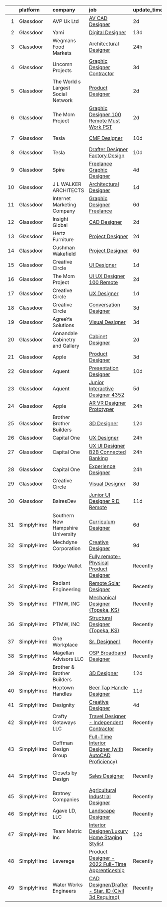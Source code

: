 

|    | platform    | company                            | job                                                                                                                                                                                                                                                                                                                                                                                                                                                                                                                                                                                                                                                                                                                                                                                                                                                                                                                                                                                                                                                                                                                                                                                                                                                                                                                                             | update_time   | location                   |
|---:|:------------|:-----------------------------------|:------------------------------------------------------------------------------------------------------------------------------------------------------------------------------------------------------------------------------------------------------------------------------------------------------------------------------------------------------------------------------------------------------------------------------------------------------------------------------------------------------------------------------------------------------------------------------------------------------------------------------------------------------------------------------------------------------------------------------------------------------------------------------------------------------------------------------------------------------------------------------------------------------------------------------------------------------------------------------------------------------------------------------------------------------------------------------------------------------------------------------------------------------------------------------------------------------------------------------------------------------------------------------------------------------------------------------------------------|:--------------|:---------------------------|
|  1 | Glassdoor   | AVP Uk Ltd                         | [AV CAD Designer](https://www.glassdoor.com/partner/jobListing.htm?pos=105&ao=1110586&s=58&guid=000001839cb32bf096254a1bc9879fae&src=GD_JOB_AD&t=SR&vt=w&ea=1&cs=1_d85b84d2&cb=1664781331843&jobListingId=1008173007558&cpc=D2F1DE17EE1F43B9&jrtk=3-0-1geeb6b0i2jq5001-1geeb6b10h4d6800-5f97c9f94f7f4db1--6NYlbfkN0BRv-Wc929RsrsSUem9Y6h8brrWFQ-iaB-Blp-pMy6VrcEQM6O4vSQyo6wkqqGAILjsuU26OlTajwT8Zt-5yn63Kw6kQNOSGHeIAokNRr4bfoaFrrQfjfDuOxhus2QZ46X2m62Ke2DWo9CUuYb13fZMUV9l_ooMnB6KtAGSrkNqa0sMG3HIp89Mw6Wzg26r_egzsTfMbJbEbh5bL61pJLu5LlSZl1InezUn1tzagmJVmf8cc1EfymIWrwbmwCsSr85cMi9E7Xr7lbax5C9f2eB7x8uBjvF19RepUWG8v8jb1en08RN5VlDD3dHYdXMT39siIabYlSAXQetxD-9Ei7gDY7qIyv11uyBWKQpKnjNgpUA48fTt4CHcOr8OVpBhTt38O1uvy6L0Xtdhsp4HfC0gHXHg7C8fTpWD9XaUFdhXE26o0zLwb7HYeMSK5Uy2Lzx_-RoVZh__7EPjXgBYy9rgoUy_K0KQeY56V_vvOXXkGa-t5kbNeT1AVo8KuThipwCUVlG4UDKTug%3D%3D)                                                                                                                                                                                                                                                                                                                                                                                                                                                                          | 2d            | New York, NY               |
|  2 | Glassdoor   | Yami                               | [Digital Designer](https://www.glassdoor.com/partner/jobListing.htm?pos=103&ao=1110586&s=58&guid=000001839cb32bf096254a1bc9879fae&src=GD_JOB_AD&t=SR&vt=w&ea=1&cs=1_83bcf534&cb=1664781331842&jobListingId=1008149543553&cpc=01C0F35AFA5AA31B&jrtk=3-0-1geeb6b0i2jq5001-1geeb6b10h4d6800-d96790f07ddfb524--6NYlbfkN0DsBOlmEAMqZtav1V1WKZO3RUElpafjggtWvxyDQ3xFSnW2ELFgJeLX3S5xFeisUPMw82b5JYcnJNXu1QexHkiyMgdkVeTHVR0rJVBYbdWKeloc5xYfv3eVNueJ_bKSsVQdqM4vvwnu1xSTpv0VSoFJ7DPATGJpk9r3Z3q7WHdgifquY24OuuFa8uuWs7fOfsxpKZZw72ECKLZTtmneBfbAD4Vk4iBZ0R0mxxtW1DFzgYwbXcZ3QyM_TEmH4mMc5UpATq_KrwKtHgWk-Lfbao3hKg5DEjztHSrI-d7bytDoANDhOO1q7faZJA21DjFls2539fkl4ulKxKiWsJnvBl9PB17rY9GH1oxWLqLWk0rho1zaFSNdnfCiAusrf3vk6QXBtypnpC17JC1lf-P4u8EMWcmATN9LzW5ykZgOlU2_jknmgkWG1jkoChWuEL41ZbsOai00bKdDTFoMz9X6rVb96y8aCs02XTVjZE5iKav3dTst4c68c8XPI8DZrorAQYhCeNEiqtpxCg%3D%3D)                                                                                                                                                                                                                                                                                                                                                                                                                                                                         | 13d           | Brea, CA                   |
|  3 | Glassdoor   | Wegmans Food Markets               | [Architectural Designer](https://www.glassdoor.com/partner/jobListing.htm?pos=118&ao=1110586&s=58&guid=000001839cb32bf096254a1bc9879fae&src=GD_JOB_AD&t=SR&vt=w&cs=1_ecc8d610&cb=1664781331844&jobListingId=1008179464267&cpc=6FC5BA77C9A4CD78&jrtk=3-0-1geeb6b0i2jq5001-1geeb6b10h4d6800-28704166716ab7ed--6NYlbfkN0Brw_2O6Z1xYGoRTTVEhN8_Al3MxGgMxPlH55OGf2XatTZg08Qw5XDRYHz7e_UzKpdydsZSIjD4kKrV1oPTVCI_mY8-toUzMt3yaJLWFIVEDs59KMIra43KHkxNdZ-nLq57LomntI10iw3X8p1aDmbXcOnN2v17FDQ8vMremwvww4mim95gwi5Nhtvvb3QQX-BqlrGF2KnNHKeRquO3uZC0U8DLNKOjlX88zmKtDseXue1WbbZbW_D21s4yhmmiDvVc4Ba2F2nSnvPSOnRLnez026Ic1_Rk3MpgkP8fMs5NO7hmY14Fq4XfCdzIhvP_oS-ylHVLAu913TUpOTEra1tcgz9XVXYys9KfX8sg-4kXS5yWszjIS_pwl9dmFvgSbceWYRTOceQx08hZv1e3d5yZeaSOYIQdfg02RpetA4WEuJ4JCkyeGJSBZguSBjvkY74%3D)                                                                                                                                                                                                                                                                                                                                                                                                                                                                                                                                                      | 24h           | Rochester, NY              |
|  4 | Glassdoor   | Uncomn Projects                    | [Graphic Designer  Contractor ](https://www.glassdoor.com/partner/jobListing.htm?pos=108&ao=1110586&s=58&guid=000001839cb32bf096254a1bc9879fae&src=GD_JOB_AD&t=SR&vt=w&ea=1&cs=1_efe4c88f&cb=1664781331843&jobListingId=1008172269703&cpc=8795CF9063CD573D&jrtk=3-0-1geeb6b0i2jq5001-1geeb6b10h4d6800-90846522c68ac9b2--6NYlbfkN0BKcv96LAN5JP5r9t3e9WCk6GBMa7XVoW6HuhSN1eWrgTftW7TMh9FQJxAv04YsPFG9lDf6NFOQvnhDWWqBwZ2HNp02zHSSKUP14_jXzNcyD_xPEmPBcipcmsqxP-xP9NDrEAgpDzotlubbXMpZRUZL1VIV8opCYti-nrHSFgd3GH3Lgn-5WzXFro6PL7qxGQLHEZePrinIDND6jlfACONDXzd4XfSlaxQR3Y2FsJbh5dTYpy9ZkLQuJ8MbXmcXzLXrlVrvPrgG2MkWDEIPk1faTVb3ch9gDfzszzhN2S_e2P3N42UoihCayf7tNRGywvj5-emCVd3tQz7Z482Br51MTr0GIJOyMcSjjMsMugDCzlBbzJyQRRUsPKm_dIh7pxp5J_CPQoYmn4p5IifYCY42Hc_6iuJDt-UBGSi6_8OWBe2udGR3vd6_jq6MyBw8_i1_efXK6ZiZrEjK8MBosN-RPwsTsCErGUqrwYRWlVd9SYeSk7CL35uLOPyHoUIvSV_sKadeWGRCdQ%3D%3D)                                                                                                                                                                                                                                                                                                                                                                                                                                                            | 3d            | Remote                     |
|  5 | Glassdoor   | The World s Largest Social Network | [Product Designer](https://www.glassdoor.com/partner/jobListing.htm?pos=125&ao=1110586&s=58&guid=000001839cb32bf096254a1bc9879fae&src=GD_JOB_AD&t=SR&vt=w&ea=1&cs=1_be4d07f4&cb=1664781331845&jobListingId=1008174010056&cpc=DE56C24FF6DEC286&jrtk=3-0-1geeb6b0i2jq5001-1geeb6b10h4d6800-031ea4dfc72ceb42--6NYlbfkN0DSgjPPcnEdvoK3uuxfISLALE6pB1FR7YSHOr_tSg5_QGIhoz_2VqUepdcKLBLI_zQ02yTEASFEPHLowg_lcr2fSFKVovFfnqKJ17t_-vDIPhEoN6qYG2TzjN6fSXzFDzkanOmuQUaChyLlfVeXemMKK-Vc85cdKh3WsJYx_iGNgrVOBG5xxwKttXoGJLOZZEVuKZrt-q6WJU5oN9j7dfAFPHRq1GJ2X3YBraEVpTQjEcjDj-w5zoLFplkeBh3WPPRN30uzMxm43ScmMHMaxEcvZhiz7oStdTPl01d7V5vHI_ch8TjU92wShtXPY2jItECYDgPYo5AVQtTe2KjvowXiHQT1vRBQKHfyZ5WD85SBWlTmvH8-O6F4dh8tdXZbozKaI7kmVcEjt0BJ37a-e6L80p32f5yk6zYE-xWwIrwc0cTjRXAiOqvPZnvvem5X6GDQk6nihMfiSYah_8B7_S4v9wK2z5GfzkSMYHFPL147fDCriAtRLB-sN-3TmfSXqVzgon5jxbFeIXlfoinfOFQ3XZz9P2686FfJKpE7l66TXT9TtsiZ8jrPxe91hIMsrNOr9sLmIYFOKPqqHDZ-1SuLU_lk-jrFVJo%3D)                                                                                                                                                                                                                                                                                                                                                                                       | 2d            | Los Angeles, CA            |
|  6 | Glassdoor   | The Mom Project                    | [Graphic Designer  100  Remote  Must Work PST ](https://www.glassdoor.com/partner/jobListing.htm?pos=127&ao=1110586&s=58&guid=000001839cb32bf096254a1bc9879fae&src=GD_JOB_AD&t=SR&vt=w&cs=1_6f1c856c&cb=1664781331845&jobListingId=1008174906625&cpc=FD1C1DA32C38CFA7&jrtk=3-0-1geeb6b0i2jq5001-1geeb6b10h4d6800-be9b63d85c896383--6NYlbfkN0BDp_epf89aHDQhKpPegNJQ_ldQpEFZQsM9OcONMGxWx6pU56EKHF58QjVdAUvn2gUh2hLNM1TjGC803JXXZh-gDZK_AAcLDi1B_3U2qZzMGE-XSBvR363kXOGi6fKIRH_xB2xFgIvCSTOGpWmxtuFDnDlRbJoWZ2k25dmsBa0gAmbn6jzQtbOGHI1GiVCPkIoMT1yYEKYphxl8WmDxC2ZX1tcjxUsVGYzEbO6N8zllj3dy58MUF3KaydSE1IFM1ggSbugu_MbC3M4Vy7fvAO-9si7gk8XbAOqcgfTuaMpXTK5OXBHYJiscgK8LO6xjksEX7peXBcbG44XsHeaNRG4htD-bz2TvzbPZSNb5fKUJ5MJUpfAvdHZvUJcB6QUsFCgK2tAXa8oFxIszF19QYLH3v764G0aLe2hD4Oa8KcNXeOjZq0-uWXQgSTS7Q6vGcsEoK_Qi_Cni0EKbcmD3pTt6vyK7dBLDd6rkQNbqagwjTyAfyPiUIV-P1z1IElS8tZst3u8Rpu325lv8qmK5JESE-xpOl9CKSIcZ5YLGFMHmIi0j2ez273F5K3IKTYcETnvi55sMchrE2g%3D%3D)                                                                                                                                                                                                                                                                                                                                                                                 | 2d            | Remote                     |
|  7 | Glassdoor   | Tesla                              | [CMF Designer](https://www.glassdoor.com/partner/jobListing.htm?pos=111&ao=1110586&s=58&guid=000001839cb32bf096254a1bc9879fae&src=GD_JOB_AD&t=SR&vt=w&cs=1_37dbec4e&cb=1664781331843&jobListingId=1008157424265&cpc=F41FEAB56D215062&jrtk=3-0-1geeb6b0i2jq5001-1geeb6b10h4d6800-e5b6fd659ac67109--6NYlbfkN0BkX03mv_qGbDFMol2YHqLRvzzvm2LmpzMO_FcYL_FtJlnJTzsjtFTdelRG5HbGrIfKuF7l_SRluIDbA6x7-ZrHOnpgqq22kdZi0ruDgq2iCxZdrNlVNwoDh--bCuMS0aMg8vLSPT54XqRbM-4oy5TLAqE8B2-G5HdLOZK6iwwj52fZXsiEC3MBFaKgDE48-0YVLoWwU-Yee8qgXgi6oqXu-Xh-c1JU6sZvYvKNkx9jGieXOEAUjJFLYd1xqx96IUqUWIyW49eJsKeulUsHlDkUvmGrzRjQpPQdfJkSyq6LYDhQCV36_Sr4X6qnSvP_7KoXwGL-hjCrtphet09LMvFrgWzWjharbOgcoXdWH1_uQ2vJKM3mWPGVy0g1EYZnjLGx0GptBBwA34hPk-nsNks6PqeGPDV8hqOCMEUutVp6e-RMUXz_iIbj9LnwauAhBraFcJk73OmtKzQBS_Gzd1FfeHNLqQ5xMJh4TZBAPq0-Ug%3D%3D)                                                                                                                                                                                                                                                                                                                                                                                                                                                                                                                  | 10d           | Hawthorne, CA              |
|  8 | Glassdoor   | Tesla                              | [Drafter Designer  Factory Design](https://www.glassdoor.com/partner/jobListing.htm?pos=112&ao=1110586&s=58&guid=000001839cb32bf096254a1bc9879fae&src=GD_JOB_AD&t=SR&vt=w&cs=1_68cae3ac&cb=1664781331843&jobListingId=1008157141873&cpc=F41FEAB56D215062&jrtk=3-0-1geeb6b0i2jq5001-1geeb6b10h4d6800-87a1face0afe9732--6NYlbfkN0BkX03mv_qGbDFMol2YHqLRvzzvm2LmpzMO_FcYL_FtJlnJTzsjtFTdelRG5HbGrIeCZP9oCSI6IoE6DLxOjug8XsGi6vqmXjiiSMw4yGe5txm4EaJFQFsEnK8YsFJwmofQDNAlu3ISxKlNCO2UrJoAf5ZuLdJU_7Rnkl21Bgz4Ow7roAmQkL7nWB3-XhHveGwVyaAYikDiY2gf5XfrKui7PBTEwo003JOA33ggx_NCzl64wW0z4RVW8Vgeuh_xznhMkGZDZNIpv6sD23N5yEi8eSHwrqbfSwGBWtxzZE_homt2ODpuICMFIqTnVa7dERlLxqqT_sd8pXtoyivqU04ZK7O_NtEvREkCJ4R50AsUFH9h9JNlNBmURcR5IyPk3phUArer5ok9LiR3dPEaH-QUoN8j6Twotstfdj0C5XTarYy9_rR19pu8Ds7eBBu5BY6278gWKa_VFYsQSDwy-QJeNmQLlKbR7YRSV8obMFCeZdmbaX8k08lZeI3BqyMfWrE%3D)                                                                                                                                                                                                                                                                                                                                                                                                                                                                            | 10d           | Austin, TX                 |
|  9 | Glassdoor   | Spire                              | [Freelance Graphic Designer](https://www.glassdoor.com/partner/jobListing.htm?pos=117&ao=1110586&s=58&guid=000001839cb32bf096254a1bc9879fae&src=GD_JOB_AD&t=SR&vt=w&ea=1&cs=1_25e49cc9&cb=1664781331844&jobListingId=1008168176401&cpc=F41FEAB56D215062&jrtk=3-0-1geeb6b0i2jq5001-1geeb6b10h4d6800-0a7693cec2d415df--6NYlbfkN0DeAJW0m2c6RRYZ8mDkAfiRHtRiJ0-kxkQVsAadI3fnKOGp_QxXvzZMVjx73-hM7tPL4rGNIGpIvNxjZDfZ5ASMlZXRqYXSdvBzYLMPNTRfPsz99QAZZlQQ-qg5zLdJfFnCV8gtIYLEdgE60hk1CYz4D1aE0u49Aa9-RqNuCdkbHL2e2NNbaJB8aHifFsxl1vBEQZuRa-LGrWQuI9AVEjgXVsb6qX3cUFPPDlI8hdAzCpfssa5qeO3tLbRbQPQ-74HCX4MjknzuqJU_fPkZsq_ka7g8S_kj8t3lSWk3UFPn-88iNOWFKrEbvL0sx9diSFIpzKKs202Hnw-n2YWAANYd9IYjuM5VSMecJ6HI8M_2hQECNDxbD5Xgj2GQUN5uCP_4uL5XyDHYplI82dcoP2xNTxb-bsg5C-YbXYji5a64iJlJQICObmGNNQNgmUW1CXGTKXmsi4SN0eSSSiTnIj4jCz377B3bF455YhMGVgoGamT5kEURQ8oKcxlGHNxgJv_1Hb1xXFSQPw%3D%3D)                                                                                                                                                                                                                                                                                                                                                                                                                                                               | 4d            | Massachusetts              |
| 10 | Glassdoor   | J L WALKER ARCHITECTS              | [Architectural Designer](https://www.glassdoor.com/partner/jobListing.htm?pos=102&ao=1110586&s=58&guid=000001839cb32bf096254a1bc9879fae&src=GD_JOB_AD&t=SR&vt=w&ea=1&cs=1_bae70ade&cb=1664781331842&jobListingId=1008177050139&cpc=8A0D8B039440F4CD&jrtk=3-0-1geeb6b0i2jq5001-1geeb6b10h4d6800-0163ee7329a0f02d--6NYlbfkN0AZiaPZyccuKjlre0e0RaBFeO48J0QExrO5hcuLctOVaGUVgODFpZMAes22trlDrQ69E2Rhli_eY_m_9JgdrPxocge3IhUjsTcPBxpVqAAust7hYyr2Q-NVjdaq-L_XsL__NI7X67deruvmkHayu4WEeD6vBlQ76lWxt89J51ZlhetHa6mjOxHTR6z3LVDYDu5rrjaR8BXiDBPcwclAFaM8PyAUrEgQ-wf2dGxYL55Izkf3SXbmwz6vebl3OvWXfXCkTj0ggdu4fonQq0MW4lZWejSqtqv3B51RRR-x2bUPJOqzVMmIXcLbHrVQmcvtd6-T4Ds4Dq1Q2p5KXdc90QjJJ4YXNeDR2FKzu506-SwGukvIgYc7czUmzZ1PKQXBZxRuynTXhWCreztu1IjkAnptAhScwpOkLl5XguW0G0dGSyAPHdIPRFHvv2YcGaGsC2vgWFOAnnm7eEIAX8lIILz_exO8C5FwpoAOhQJg4B0iKBj41I47KAGSKO-RyOvcnchcX_DjpCxdNw%3D%3D)                                                                                                                                                                                                                                                                                                                                                                                                                                                                   | 1d            | Spring Lake, NJ            |
| 11 | Glassdoor   | Internet Marketing Company         | [Graphic Designer  Freelance ](https://www.glassdoor.com/partner/jobListing.htm?pos=115&ao=1110586&s=58&guid=000001839cb32bf096254a1bc9879fae&src=GD_JOB_AD&t=SR&vt=w&ea=1&cs=1_03326ae9&cb=1664781331844&jobListingId=1008162849349&cpc=8795CF9063CD573D&jrtk=3-0-1geeb6b0i2jq5001-1geeb6b10h4d6800-5763591bcbfac8b2--6NYlbfkN0BEggIPgECXEIDbao4baGYYSiZx27ICahiuxTdIUCTSXbr3urEsxSQi-x_zbBUWymnBW8nuCrIjxo6pRpR93yuciuuESCUUyNYKO40tg9kDk1gTF98Vp5sznYx981ns46ycbyKPYVEVswMQ2m0FFr-7D6RMr_F5mbhXF5_iSQtOVdpHKCTYPfg5ug-lDXSuJnTdHD11Kvvrti9mSCoLmw23YUjE8UlIPMm_n1emtXSFF1BrK-JWT1x7ErJASfidq4OREchQBM3QzPWTjQxVrqPdDBghyRB9CWme7bEAKnCiV5FH2qwwMNzioX0gR502jHmwAIVhdraEKpK-J_PtvYPBeUHIhvzOPp5fg6V8gZdMVX9cvZ7BwHV36uMDpYQvfXxIlHsXUxwadoYyApcGYY_bK-gCb1zVU244Lr4RUre-M5wXoBeFJuO4DA-AwfAqHYtylDtopuNz8YMWcnT8NnbsRwlrgAzdAntC-wEGMdhx47UmQZfeuxvWIWZBG5aEq8fJXb8nfQjA-w%3D%3D)                                                                                                                                                                                                                                                                                                                                                                                                                                                             | 6d            | Remote                     |
| 12 | Glassdoor   | Insight Global                     | [CAD Designer](https://www.glassdoor.com/partner/jobListing.htm?pos=123&ao=1110586&s=58&guid=000001839cb32bf096254a1bc9879fae&src=GD_JOB_AD&t=SR&vt=w&ea=1&cs=1_ce2714de&cb=1664781331845&jobListingId=1008174012517&cpc=3BA4CE39D5B5DEF5&jrtk=3-0-1geeb6b0i2jq5001-1geeb6b10h4d6800-8549f5ab0724e8f7--6NYlbfkN0BKkHZu3wF05EeDimN_p6sYpKCMArvwa95YdH7UpkaBCoSUOkIYlUzfXy5ApT4Kkb7iJYS6FEe4yCaxGcts7DWTENUpGq-Xud6yO7U3qp-aAMjHuQIqlZEhQ1EXyZBcb06CvzuLGw-tdzLi20V-BEaxrdSMd0E5vIp6AT8yVaJl_2O4jnyuQE8-QP6X1sQtfJJeaBSGE9hUuAQnR4OZQaJiMBxK3vrpsF8qyRPuyk8AM5STtjxbQrMVcpgk3E2xJvUFLb8TuEZEZxIQhZos_jvj2ypbpJoP4Wx1T7t3GWk1JeVcXbd-jFqOgFjU2CwN3QNSZwP0ssNJ3DG73rdIw6ZbFU-pFSYNb6gc8gFXFDSDepVJIdWXTsLFwkbZL9M7EZ9gyFH15-AJ_Ca0AkOWon4QUrH2NJXnOcF_o27d_bk-XuLUpkjCsN8i6efKR0cS5kkal4hgQ5HlgUwngbwEtjKcb-gLdHtPypCw0zHgOeLGtMAT2zddMDz3EaSl9luIH8Q%3D)                                                                                                                                                                                                                                                                                                                                                                                                                                                                                           | 2d            | Remote                     |
| 13 | Glassdoor   | Hertz Furniture                    | [Project Designer](https://www.glassdoor.com/partner/jobListing.htm?pos=114&ao=1110586&s=58&guid=000001839cb32bf096254a1bc9879fae&src=GD_JOB_AD&t=SR&vt=w&ea=1&cs=1_932d9d27&cb=1664781331844&jobListingId=1008173775510&cpc=B101C867B3EF2D75&jrtk=3-0-1geeb6b0i2jq5001-1geeb6b10h4d6800-bbda5fd7ae2c3aa3--6NYlbfkN0AwILG52uLPD3b9awSrRoaTlbsfzfd0Ea19oi43Wzs8WZSg2WnmVu8Bkwd2sLBAS5WUj5M5M8gI6Max3UicOSVexIaJwVU6GoIm9pkR5DVEXzVNuVP-cgMrYdOEm8hIQgNB2M8dW0Y8kMXaAiXBwAuks3XGJj3O787rj6u4_BWSpCWzSPLYLBFZJDMSE_HicJGlF9qKA0VNzMOAdI-FXsBzOD29LQ9Ol4aTBfNp3cogiwa9QsJow-5ZElLUDBoVIYHH259cByiY2sNuEjhg1z5Ud0uK-jrleOVtkc1z44OpNbHRbKaPDan0JBO6bAOMeLLH5HTRaCyQlyCP19Ix9M8JIsLNYsVOjWmMZO2wdtHY1_fkLWwvuzQ20mNR7pZKRwLFd_kXK3UOJd8p6MUZOcQxJSS2BeVTr0dePgtWUkJWgtFCZn1w2XJYSjkOnXfkGc_dwuVicvgB1-OZleky2cHUBBnFuspkrgOeBlC1uTaeIPpYN_81OHF3KNT0Py-_fbqmpBi9oRK_vnr1l6Y7ajyz)                                                                                                                                                                                                                                                                                                                                                                                                                                                                     | 2d            | Remote                     |
| 14 | Glassdoor   | Cushman   Wakefield                | [Project Designer](https://www.glassdoor.com/partner/jobListing.htm?pos=113&ao=1110586&s=58&guid=000001839cb32bf096254a1bc9879fae&src=GD_JOB_AD&t=SR&vt=w&ea=1&cs=1_c6952b37&cb=1664781331844&jobListingId=1008162945640&cpc=8795CF9063CD573D&jrtk=3-0-1geeb6b0i2jq5001-1geeb6b10h4d6800-2175469a3d0d59f9--6NYlbfkN0D9Pg2x5ry920TXzaxKVLWVxirK4eM3sgP8B1zODjS-ZZwsvod11M1JWDlfMLAjHPr8VUcIUwya-JpLpRX2dLSaVQk4KOD6DYKtY1NHwfDxt22jve2po6W316Lzl36eutWuBT288ZeXORharyAUfAYHbgAuEeYkVU8G6EPhsEl2HrVWUHZCHc54oPZao_MbYzLGxTbfm6ZqJ8__N5Q0k_u0hqglLr4v4cXFHhRTSlHzOZnGFlgzXXAZhQ2LVgW0cgxKVgzryt-kNzWcp38xsgzSDBRy3hQo20Chy4HEtgolYocJIC4YJnmF4WeBsOPv5Y4BcxYNrOYC5SpgsPuAdZTqX7Od2Ra09WwJHx5ZOjuzBOEjV-4VsG0FRX8o25u4HLGql7WKoy8EKOnChBsnZAX24U-h18M8MBkyH092_kyfCPT1To0xTcQEGmVfArSIuVQiWIEBzbbXt0OZH_cdJWCXTmHsSVew-_Oxw2NAgPn9bN9sINTtyGbb4r12aDlgFrQ%3D)                                                                                                                                                                                                                                                                                                                                                                                                                                                                                       | 6d            | Remote                     |
| 15 | Glassdoor   | Creative Circle                    | [UI Designer](https://www.glassdoor.com/partner/jobListing.htm?pos=121&ao=1110586&s=58&guid=000001839cb32bf096254a1bc9879fae&src=GD_JOB_AD&t=SR&vt=w&cs=1_a1aa3a9d&cb=1664781331844&jobListingId=1008176793609&cpc=BCC169F53084E245&jrtk=3-0-1geeb6b0i2jq5001-1geeb6b10h4d6800-94c2c4bc70232640--6NYlbfkN0BPwlZa85gbT4Q3XYQoU_uQn0Qmw9zd_9UNfmcwtqAVud1yvyq1Z4UAlx1bxhDUi3KM_5u2pzKKaQicN2Px2d-1e9TgWXchnI3xCKokyWPApFwzoZOSH2EV3aP3XPk-YJYOzLgrZHxk0jX_A5t9CCYIEExXOHsCeUwNURfXMQmUD8EjxI0iubAxDjmk8XU5Dbn4QZGKLcAKQQItgxe3AI7ZRub4gzqO9wRs1tnj-ACMH4HLvv1Xn_L4st2S6LNiiSfK3DGjt1YJwjGlWEtuZQ0ZLO2-7ZsAnVQhVwV1f94lHpRt7RPGV7RA9KD1NlMAvkPL9w3uMOWQWn4Fxqr7e0k98rWXsfaJcX6ilMAOsShRHO6E4b4QdeL5aJyjpB3NxwpnWO7GX7atKspjNs5liQGG7TmYD2kU0dWT-dHtl9A8AZCAg3aG_cgt6sdEb6fcuWcA9kFNvgTlw752Q8qJl0FPmBebv2_tyzYYl0wx5Azw9sMgobAsK1dzFWeUXIwRBusCWXqjM0UDrULWWWjQttgj)                                                                                                                                                                                                                                                                                                                                                                                                                                                                               | 1d            | Mountain View, CA          |
| 16 | Glassdoor   | The Mom Project                    | [UI UX Designer  100  Remote ](https://www.glassdoor.com/partner/jobListing.htm?pos=126&ao=1110586&s=58&guid=000001839cb32bf096254a1bc9879fae&src=GD_JOB_AD&t=SR&vt=w&cs=1_0fe1eb9d&cb=1664781331845&jobListingId=1008175658293&cpc=32EE424DE2B657EB&jrtk=3-0-1geeb6b0i2jq5001-1geeb6b10h4d6800-3f20cde7bdae6e93--6NYlbfkN0BDp_epf89aHDQhKpPegNJQ_ldQpEFZQsM9OcONMGxWx6pU56EKHF58QjVdAUvn2gUL_vkDbQLV7dAHA4DvaPm7U_EWqD3fRAhwjtEqdcUWYu1T25DdvT5WYZIBKOfgeg8mqKEqbamlYai4qZQM6iH_ecBn7A0hA8odAe_hG98BIqc8gARkeQHNpaNdr2lWG_fz1v1TvXTXSMuptLICwNdhG1vFC_A6JmFua6vmg4vBhnztEF1jlhAUg6AeVNLC5nW_FfHoqFronQMxE7Q5DMzhnZEXHHeqK1HHzQWU4KZ63acypeymqC2hv6olZhXnf6FHdal2MAQqpWvHINcveyfwDp247v5SmcKcuGyn7YHkNECtUJQ5ljkX6XV_OlDUDyAy72p4ZFWFhz6ahPQdboxPhhyLZA4XDJ-KiSyH89tPtEt5YbV-21dRjGLNBUXKud0TtVfR7kAxFpYb28tghzV8YpJ6GQpqdNvOaiJWBrVksDFC_iKA7FSk5HyHWUL-C3d8c9UreV7SihvXiZXXPBYj1srWwFlC667nSydGJKgImplOTgYPhXqGh-X0yL1nVxgV-rycuFSwbg%3D%3D)                                                                                                                                                                                                                                                                                                                                                                                                  | 2d            | Remote                     |
| 17 | Glassdoor   | Creative Circle                    | [UX Designer](https://www.glassdoor.com/partner/jobListing.htm?pos=124&ao=1110586&s=58&guid=000001839cb32bf096254a1bc9879fae&src=GD_JOB_AD&t=SR&vt=w&cs=1_a19652b2&cb=1664781331845&jobListingId=1008176793580&cpc=BAEB662971763A76&jrtk=3-0-1geeb6b0i2jq5001-1geeb6b10h4d6800-ed74d974acdd08a3--6NYlbfkN0BPwlZa85gbT4Q3XYQoU_uQn0Qmw9zd_9UNfmcwtqAVud1yvyq1Z4UAlx1bxhDUi3KM_5u2pzKKacrGH71w6Ne2fEOx0ZhQyqyQSwIl3-Df67mA2CGhIVqyyMLTgsrvzONATBbPVYZgUi2q44dOiOnlLLwpdfiOx19Nj4vYE7jHmlWaApjsBkTdSsV_w5v0GZ-WlUDwD__u0Rcj7B04dA6oiAQUGFTdbZYCv5m7lnARSMYjxsuWJZYChItOeTouaioHNeHUC3AoWddnnLGtY3PWl1NL21iyKmqwCLBjNEVDHgYA4pBfcvaLupA0d_bAzBPAHCnC53YUpQ94ZX6mB5nrz5jW_a4_VKBcSsEPxPm7wwkM-1VAC1jpnW3u-cx4is0td8o5_0L0TkWx_zlge2HT_COmylGDM9s8Wru106YCHrIBt-S3nSzfNxohdHVpCxAgXGob81Ht1mt__txKQMgYRloMtw9CGuKgj8nl1J4lDeUlf-ThAN_pgt8NBRGj0Fa8-6ilGWvmvU5de1z5YUeN)                                                                                                                                                                                                                                                                                                                                                                                                                                                                               | 1d            | Boston, MA                 |
| 18 | Glassdoor   | Creative Circle                    | [Conversation Designer](https://www.glassdoor.com/partner/jobListing.htm?pos=122&ao=1110586&s=58&guid=000001839cb32bf096254a1bc9879fae&src=GD_JOB_AD&t=SR&vt=w&cs=1_6601547b&cb=1664781331844&jobListingId=1008170694797&cpc=F5E96E35A1725171&jrtk=3-0-1geeb6b0i2jq5001-1geeb6b10h4d6800-268bb213fb945a54--6NYlbfkN0BPwlZa85gbT4Q3XYQoU_uQn0Qmw9zd_9UNfmcwtqAVud1yvyq1Z4UAlx1bxhDUi3IHI4qlYjhgfXzom_NED0tg06DS6d7TWue2argp03XfJpo1vRONjiQvLsgTzg2Fl4iavlnGuNuOkQ-ydN2N-C1QpuTe_qVusCG8IX0InZP4W3UMCJJD-od5mr1K27w1UrfG1MZ1hLvfBAmG-WS2YGsPnWy-c9qdIPFVSBLBo8zSs-Aw-90YPYhnEJynKNfsiau2SvGJoUFq0cUyI8BK4cxL5GPszLCtlEMVV2tEqEldMFgjOVRJ304veMxGEcrGF7oJA7n9xJXuOC6q0g2MwetNTUDQGWEMNv60eFVmnE8nMNeUkawPZKQZnc6gCQfuDRMwgai_dat16PT1ClzBdjXfiO_punCVYDVnV0diqA1tES5J8KkP9CgQXstAjBxIhWaOjBT0_GJXlI30r_LiAAI-UN7y1P8rtva71NCqWKhCjtA5Q9isxar9YClkVBnbP2VV5cgAwe-8UVukZYJTa6Nw)                                                                                                                                                                                                                                                                                                                                                                                                                                                                     | 3d            | Austin, TX                 |
| 19 | Glassdoor   | AgreeYa Solutions                  | [Visual Designer](https://www.glassdoor.com/partner/jobListing.htm?pos=106&ao=1110586&s=58&guid=000001839cb32bf096254a1bc9879fae&src=GD_JOB_AD&t=SR&vt=w&ea=1&cs=1_e4dbd628&cb=1664781331843&jobListingId=1008171370007&cpc=8795CF9063CD573D&jrtk=3-0-1geeb6b0i2jq5001-1geeb6b10h4d6800-6628813715290579--6NYlbfkN0Dwb_YIohz4zuU9-hizYTxpAJ9-qZQvsILXUPhgrrTAx3rzAG8rbA4JEAvZWnQch_pwfTg133gyuCZlIGUqTa_LcsIQj2gEcCE-_TS1GvFqGTvkteBxDZzDSPPzHh85m-XJvFnoH9KTN9O_Qu3svYpr6ZGGgiQji_eKVd6LROsZAo8glXCqQAHJvHwuFsUvtH4KIawltbq9OAVEjcJGGBjA3JLwp5eS7WsH1jSI3AtbRBqkKYR4uakVhqYkGo9Q3iqGaVfb5VBghwc_-kK3f4DRbjqSHX-MWfXu-wEOxhE09VhTLXhfxE_T8k4xvbhB4C6h3GecQqy1Pq3KrlYPHAPQeULAq2afb6bCeVtv05G_SB4pIo0FmlOP8YM3M4Lr8TuseKqvIhXC0XFY0lNKTvfq_yfqXD6YYEED-Ea2yoUcgf_zZ6EckxxUJa-tl2mSy1sscYhvAHNybJSASrr6hSfdeLZZ3pRGoUxrMNXXyNKvKl7Iv1XO_NAgKO3HZ2O7RM20YtlQMKA7cg%3D%3D)                                                                                                                                                                                                                                                                                                                                                                                                                                                                          | 3d            | Remote                     |
| 20 | Glassdoor   | Annandale Cabinetry and Gallery    | [Cabinet Designer](https://www.glassdoor.com/partner/jobListing.htm?pos=104&ao=1110586&s=58&guid=000001839cb32bf096254a1bc9879fae&src=GD_JOB_AD&t=SR&vt=w&ea=1&cs=1_ca8caabb&cb=1664781331843&jobListingId=1008175173351&cpc=AF1E4A3695F490BE&jrtk=3-0-1geeb6b0i2jq5001-1geeb6b10h4d6800-68c5fd829b864af9--6NYlbfkN0ATuzukLZvOA7Cxi5gGVTPK8s05ijijAIGQnHXs5Od0X7dJhkhquRt_JC7UKH_RWJB65I_GFyxWNwgQYBAJNaBoYRKhIh4F6vIJQVnqtWNSXD5V3VBdErha6lFS2YWJIqOHZnxJGGD5zweXjLuTguNmKzbTlBDlAZfVcVDg2a0W6maq-lgb29GHZGmVSXgiWpECwYZ-CG_G6evVwllYEbbAVu2GQasdYuasqUo0NXNY4hKoFlfUUlG8T79MktERJYeE3P9LbD3P2uhbkZZDT-hDZ7Ax8MZHTl26Ox-b37YIACvJMa9zJIeSy8hSEHR7lUUyAJug7VOij54iHshFJYhSswEUAe_t8gIB-rHae5Ne_0lh7KPmgbv5Y9UlJ0QbyhUIfKgUdWAES3BISvGQyOvsd-LTCQq-vmnoIzL492BUUHS0jSR0Nw4CCHESaL6UUx2Qdt2Ma-JILZ-WdkEL0jSl1nov3VpZVftbZ7sgb3a7vGTDOQ1QESYzoGiQqF6xtmg%3D)                                                                                                                                                                                                                                                                                                                                                                                                                                                                                       | 2d            | Remote                     |
| 21 | Glassdoor   | Apple                              | [Product Designer](https://www.glassdoor.com/partner/jobListing.htm?pos=119&ao=1110586&s=58&guid=000001839cb32bf096254a1bc9879fae&src=GD_JOB_AD&t=SR&vt=w&cs=1_e6c13d07&cb=1664781331844&jobListingId=1008170405461&cpc=8795CF9063CD573D&jrtk=3-0-1geeb6b0i2jq5001-1geeb6b10h4d6800-d1ba3db3d83697d9--6NYlbfkN0BvKrLyj5gPmtZO9T8euul8TCxuuKNOtzRJOomxnwSEodTz2Bc-sPZlt2Zgji_QUXHkPM3jqOHzStGlhheBKLpiRjq87-_z501FzTicb_Ar81KaCRQvJ5NQYHOsJZQrsqDflepY9xsyluW4bvTu_hkjlS1C2Ncz5fGHGboHB6iPYeNcy4atmmKyWfkj7H6GvfV95YmdVjrjAoJCu-8mzdKSvb3S0Oas7OfYSHwL0tsk6VMH0dYKbgEUf0HO7PB14MFXX6TV-5Nxr4lMnOWrUUq_2T4hBgKCpD9hdagMF2ENJ8AVbxtwnxW97FKkz7iyR2P_SONMx1eYqN_67FF3RAeqZHKUKXIkL0y8EAW6fKJnOCx1EiyzNwfADAs4rqP68vle7xNPlyo0iwfBzXfzxeiGobzXbQIqgUpciZWh_0QQzbyfdM3Ud8YHQgaTMyDxezVJWMYZeBj5HtQm6JLJNBgT5OrSe6RstDDMHre7r_z0JXJwHTA6npUpE-Nu4Yo2tqqTJSK7nFMZFO6maG2Ye805B08uHqrYpsR3riNwTBRaJEoF2xAYr-zaL4YkFApJrdp09xb8OR1SvT2-9avtHlqB6pNS0vyluCBXWgjejtlkeH0kKEQTVslxkTJEXhvuUFetnjTN6rYJWs6-orURjYpA05ywbJ8UUDZuRX25esj653ELVFYTbBdTPxI0RtLMqPPe5vK_PxDUTMI7dPkfMzscDSSbKSBpfLfcJMOV2Xfm7nXwgDIERb0LGyCrOXRqCdyQpdRoqWAEMuXX6v3w5VsnbZdNWDEo9txxmWmhrcqzeWH-f6msUgv6b9VFcDQwHdH-ZTlUVOWRduJ3wFFvp6fO4gKY4GNYjFLv-yoWnyGDJSwNf6g09wmI5AMrdTtSBixuZ6lScpnJvZhRUwjwZOUGFpfieGWVzwr5jixm5fa11cdrAeh-O2gb_7CFrgDCnq7k0jjJPRYYjA%3D%3D)              | 3d            | Cupertino, CA              |
| 22 | Glassdoor   | Aquent                             | [Presentation Designer](https://www.glassdoor.com/partner/jobListing.htm?pos=130&ao=1110586&s=58&guid=000001839cb32bf096254a1bc9879fae&src=GD_JOB_AD&t=SR&vt=w&cs=1_47790469&cb=1664781331845&jobListingId=1008157164735&cpc=AC285F3A3ECA6BB0&jrtk=3-0-1geeb6b0i2jq5001-1geeb6b10h4d6800-93243c958a08c44e--6NYlbfkN0DMrcEu7yrtATojKJA7cEzGQ3FdRGWLh0CZQInL4ECGI9gD0Wolx9R2EDT7B77c2cTd71nsFwcUMF8InWsKrz8kmqPnFI3nwXGeUR0o7SnSTQ2t5zyD5S_rE-Mdwqijl3Ss5cFEvy_po0wEIawymqV0imnt1dV1lA8nwwkq2vMGDbE27KQRauyFBkK_wjeWGtdjSQfG2aZeTDicL52YCmjF35SyEDkJif3j8Mt9vEfXsWy4roYB57s8f0F_GYROa7Wg-VbJRvK2783mwp1YrR7cprYdaEx4HcS9Qvm9UVNRh7l6C_luFAZ6CRbkzYx5YxGkRKBhdoWdTVH0_bSgVgsieYfaRDtW4tDMPzuAUfZqZYQWwo_9jSZOmEmNnLIx0nN7FbamEAXK8R0VkQ9xummzQN_opP8lljiA9MKmw9UGRq0r6x7MpxTkWmND8NuOVcUk1VVc1Hh_lk9oLBobouPj3z9uq3hV_HU%3D)                                                                                                                                                                                                                                                                                                                                                                                                                                                                                                                       | 10d           | Remote                     |
| 23 | Glassdoor   | Aquent                             | [Junior Interactive Designer  4352 ](https://www.glassdoor.com/partner/jobListing.htm?pos=129&ao=1110586&s=58&guid=000001839cb32bf096254a1bc9879fae&src=GD_JOB_AD&t=SR&vt=w&cs=1_8f9f351e&cb=1664781331845&jobListingId=1008165513680&cpc=9908D8D4413DBB8A&jrtk=3-0-1geeb6b0i2jq5001-1geeb6b10h4d6800-bf130ab23b83691d--6NYlbfkN0DMrcEu7yrtATojKJA7cEzGQ3FdRGWLh0CZQInL4ECGI9gD0Wolx9R2v-Aex0-GK04wuCgzflPBRkRQfW92hu5bdB7I5i80oD0xKC7ZbT0oWx1mhDK9tT_G3lq83ALv5_npUo_hMljb4KaRsw9wJdbbIoRv6v9BEzOoHSMB09PFnC9IBaj938eKV857Ri9xVYIYKc4SIxEnL9SxMGgeeEoTvFH2oItRWYOR6z0fXV4Qmewx7rg2P3ZqAtSWYg4Jdz_Pv5U_B6UGpo0KGPNFjrP7tHZL6U0WrQx2Dm94xD8UjXGUbnfVWOVqJRAp_KCkXh6a8JO6uO7IMwR6aVEYtlKywiy_i34wwUYdbQjcKDFmdJ3x2gYz1dcnKRmBpeJuvFcXhllbk1LCab4xKKYz02mNJCguiQ8gI06pxBZ3argRemNTR2J-L4SBW7tddNZMQLKDfv6GNTyjZw%3D%3D)                                                                                                                                                                                                                                                                                                                                                                                                                                                                                                                            | 5d            | Santa Monica, CA           |
| 24 | Glassdoor   | Apple                              | [AR VR Designer Prototyper](https://www.glassdoor.com/partner/jobListing.htm?pos=116&ao=1110586&s=58&guid=000001839cb32bf096254a1bc9879fae&src=GD_JOB_AD&t=SR&vt=w&cs=1_a933e8d0&cb=1664781331844&jobListingId=1008179658249&cpc=F41FEAB56D215062&jrtk=3-0-1geeb6b0i2jq5001-1geeb6b10h4d6800-1e2306dd48203bff--6NYlbfkN0BvKrLyj5gPmtZO9T8euul8TCxuuKNOtzRJOomxnwSEodTz2Bc-sPZlt2Zgji_QUXETUPmhNjkiVdXO9XHS5LgUiCVolRyET4SxhT7RrSeUXDgA1fRTJRWooRWkGLKYMqptyyXUMNSnwVOKAXTkglAXiWtByn2F8gh9h_LIhSDVQiglR3Nn_fw2VHiElLva8eWeDeHWZGpDZARkMnFwVc9iPir6rJcB9LgOmICXGwVbBSa2sehZos_hFA5wWYTmPJMvIbN9IOlBn4TvDVt6YEEpuR-rDqCNhyStbhKjO4r-5KlQ9crwfRXRkdGhwwhMZhbVYrvWYZV6w9ajWjHW6uT4_MWXbLE9UIGDi_-jPhvm160IMSM6thhY9sqlOmMEQPLDs1OR6zo1WhACp-CKdzHAqU1qDBJG6Bxi0XA8CdHb5y8aZ6xLOaHPTn8Cfusmgvs7wDaSL6sJCqOEFtVBct3siPTkyl-iPsn95gKui7SFfHn0GJRza2-NzYJIaOSWBrhB3QlMWDBFVkado2CJhd0CDsEp65e4F96VDN11ObAddXi6KciGcJ2L7XZ5651AGD6UxE68Z96t0rFof3KDEO0jONGty1j7cXX5Sz1RYPO7lF7G1WNW7SbTpmirxwRUGbCST51PizpY-cf0iH8QSiLw3nLh4P8gYgsUAuYNboqmn8HsOvSR1VRhFbazPBYLb8or-bTNM9d1cBdYQfXF3z8DpAeFs7FICXUu-QdFcBl2fZXDGkj3eqRx_NOblhsPFxj8THU1pVoiuw5LUvy3Onvx5OMpay4w3qvmIXnUzgF2QVbMNjtxezqBD0s6GKUiOmgXrCOeApneRN9HS04-yB9QMnI-4mcWJVN0TGR5wqhY97MoBTSLF59kIFARyhJ8dESOHirM6mPoP1ihTKySLLIBbjhy5PzK_A1byF9YHUXlRcwRHVe131WfxfrsPx_xXIRsjbZc2SnLXse2zIKaolDP) | 24h           | Cupertino, CA              |
| 25 | Glassdoor   | Brother   Brother Builders         | [3D Designer](https://www.glassdoor.com/partner/jobListing.htm?pos=101&ao=1110586&s=58&guid=000001839cb32bf096254a1bc9879fae&src=GD_JOB_AD&t=SR&vt=w&ea=1&cs=1_61aabd22&cb=1664781331842&jobListingId=1008151723933&cpc=B63DE67CBF13A213&jrtk=3-0-1geeb6b0i2jq5001-1geeb6b10h4d6800-6460f069e1412f23--6NYlbfkN0DsBOlmEAMqZtav1V1WKZO3RUElpafjggtWvxyDQ3xFSnW2ELFgJeLXYJIDy9o3_KpXNbh3YmJrvjGWxXE4C3PxBQsQyMC_rK9bOAT9tCAOQbwcMgxqaElGPkkWMGipdFmhBj7ArWOYhgAUbw3gCz66ry8vbRQGXkFB97ecjaNTpuUbbOWcfK3ERZHH7TzdOEQheEAH5acAkvvGYPGOqavc6Zs4F2cLrbs_jMJLI5qdIZhPi3-kA41CWKB6lcCYRtZgfyKxpQ-7ys-4Z40BqNc6rAs6CxgvErtEqESncccBGAFt39D8MIWMtZHknbsflZ3pe8EHHVBklWlvZB7UGiDhfLRgbgNx-ry6McKAbnz9iH1-WCumQaGwflBpQRmNw5_LmakfF0sZifphUoF47K75yJ4qLNV_xIimpInekEkCBf3hiPRbwDipMdB8Wt6HhcFyTVjcRUSYtZbjQChGjbyjoOML45nxCdBgezREjxfOyjiBfyQ78ur684RCLP4XPoM%3D)                                                                                                                                                                                                                                                                                                                                                                                                                                                                                            | 12d           | San Jose, CA               |
| 26 | Glassdoor   | Capital One                        | [UX Designer](https://www.glassdoor.com/partner/jobListing.htm?pos=110&ao=1110586&s=58&guid=000001839cb32bf096254a1bc9879fae&src=GD_JOB_AD&t=SR&vt=w&cs=1_53df6ddb&cb=1664781331843&jobListingId=1008179221365&cpc=42BEC95245890617&jrtk=3-0-1geeb6b0i2jq5001-1geeb6b10h4d6800-b40f3cb92be583cc--6NYlbfkN0C3j_zLGvpMLCdiZ0WC46XqVTA1VMZzOzKXPhAXwYlrNb9EbKZEg8x0wzjxx-xvfPpXP8MfYKE4wgImzSkKNj89Ej4x__fGLiQRJrU47giMpkytWjXfSUQ_4i9M56N0J0AyLEoFCO4axmq-BuZ3BbJO8yhB798aHjYwcsCfGvlBlrlg3h2px-7F83kcikaH6Z-PoD9tf6snzajSrPi9y4J00un9QNjgCNpjjNKt6WBrxgQwyw3xTNMf1bz9znLnLIHnnjFPtj_DGnN1aR5jPaEvAcUAZAubK0JwMpbQCyzusTIIIMfBEon26TMJ3ZwsHqCy3cNGv8n8gySGTH_E8UPRP2X2Vc1ysDVFlDGhc56IFZM_wAAsRj8Lbbckh8Sm44iWqMsA0FoT0YWT4BMXHa7jRvG4NlrvWX3OUAjVDcaclIFxa0iSK2tSkcNYs7Stz7w%3D)                                                                                                                                                                                                                                                                                                                                                                                                                                                                                                                                                                 | 24h           | Plano, TX                  |
| 27 | Glassdoor   | Capital One                        | [UX UI Designer    B2B Connected Banking](https://www.glassdoor.com/partner/jobListing.htm?pos=107&ao=1110586&s=58&guid=000001839cb32bf096254a1bc9879fae&src=GD_JOB_AD&t=SR&vt=w&cs=1_a13f4390&cb=1664781331843&jobListingId=1008179221355&cpc=75B6770C194DCF89&jrtk=3-0-1geeb6b0i2jq5001-1geeb6b10h4d6800-7ded5504477a8478--6NYlbfkN0C3j_zLGvpMLCdiZ0WC46XqVTA1VMZzOzKXPhAXwYlrNb9EbKZEg8x0wzjxx-xvfPpXP8MfYKE4wjg1YPzLwU4zaqo4yM_oB5yRtSnC4Dfi3fC_idkZNNPo4WScJBPqVcPVkCmBNb-cTpd7-Ycso1XDnY06vnlCgYzwgXdP17kSzhDNM9OFWZXbJJZ6hsmq3DNLPShb_f7HcEqhHWiqXPVmb65HfqpEBzVRgTiJTFtN6lsI1I7RQbPpOyYPOkxqL3YMso9_BVpgOVi-W4h6mB4CTMqvusWixYuevhNEcMYy6iDe5WWfvU8uxC39q5vWgMEnA3wGWP727p7OqYAc095-pCm0NcIsNyesoBNQq-Ayx0Vd3jUvsOW_4S1IWar1cSde5Eigxs-wzJBBz8BfYcsLAGUiRw6YorM_rp4azYgUDbNNWSTLjk6Wr1FzMwWCMkg%3D)                                                                                                                                                                                                                                                                                                                                                                                                                                                                                                                                     | 24h           | New York, NY               |
| 28 | Glassdoor   | Capital One                        | [Experience Designer](https://www.glassdoor.com/partner/jobListing.htm?pos=109&ao=1110586&s=58&guid=000001839cb32bf096254a1bc9879fae&src=GD_JOB_AD&t=SR&vt=w&cs=1_989a2e3a&cb=1664781331843&jobListingId=1008179221290&cpc=444700D72F2ECBCE&jrtk=3-0-1geeb6b0i2jq5001-1geeb6b10h4d6800-386c6d6247da3c0a--6NYlbfkN0C3j_zLGvpMLCdiZ0WC46XqVTA1VMZzOzKXPhAXwYlrNb9EbKZEg8x0wzjxx-xvfPpXP8MfYKE4wjjftk-Ctl9UwdAurtmLNCj2Czy2jRiKOLNL1tAciTeuR17S8MQ-moZQe6bhzGteCAs-gRYqGy_3dstjZ43lqfwH0jjGYsIF38no3gsLu0CQNTgZeDEkc39iaeT_xovaLLebEy2Yj8O5F3oDnn8csU3Fy5rBkWij0xlzYUN2hEjzNMWqpEtOVQgjCbVSlPIPkI85dL1__Q-qoJUa6EY0n0mNwmtXhyhtlwXTXKj9Lc0RFhYfC-JB_AGcMuk7uCM0MPWIWAm45vjmAMMc-cSI41bK1kdkgtrP1PvDNMDvr0mTV06tWEAMSXLEmaNTvFhfrVGuliqn9hbe2Kty2gMkzFYuCwC5TtpDPcW23PUGNxRYMcBfKy6x7Lo%3D)                                                                                                                                                                                                                                                                                                                                                                                                                                                                                                                                                         | 24h           | Plano, TX                  |
| 29 | Glassdoor   | Creative Circle                    | [Visual Designer](https://www.glassdoor.com/partner/jobListing.htm?pos=128&ao=1110586&s=58&guid=000001839cb32bf096254a1bc9879fae&src=GD_JOB_AD&t=SR&vt=w&cs=1_2fc21768&cb=1664781331845&jobListingId=1008159692201&cpc=56C4EA4A1A191A49&jrtk=3-0-1geeb6b0i2jq5001-1geeb6b10h4d6800-adbd14ebdae22025--6NYlbfkN0BPwlZa85gbT4Q3XYQoU_uQn0Qmw9zd_9UNfmcwtqAVud1yvyq1Z4UAlx1bxhDUi3JW7SFxrPrKhxvwDRSOp4KS92Ik-Oysvvh5vVFqrMlQobhtm3baSjUYY382I13WR3LUEC8uUxrpTWn1cBAxSTqiEt9RlRkIyJyst1Ozt2G3e6Xc6EJYZ5zzC0IfEIS7CwbUa1GN4QZv1ZAV8t2sRFNu88jl0NoRNONATTIL85nHrh2XfoVmX3_Qkonlg4pCLGtGZlvWNWZJVuOJpd8e0DKvPKXkMVc1PruPLQZkjqLTlynV4xV36Oeov12dtIQDJdmHYLcidRR1-yPEcXUVru8aDvIsMNw7_jSqZL0b4Ac5KAuilbQ5HPtyRMb7IyVrc7eS57k76Ixav6D9RCrzPtBgTEINx4BCp7FbLozmZXlWtKR0IzAvpo9SATIcYRa9JlrMfHfaPjBU1-Nyz1VFGjsOM0hth2DTEuFqggvBBt06JGy83TcwkeCtNYMfYKrmfIc3Kz_I5HQvB6wD5reO9Cad)                                                                                                                                                                                                                                                                                                                                                                                                                                                                           | 8d            | Mountain View, CA          |
| 30 | Glassdoor   | BairesDev                          | [Junior UI Designer   R D   Remote](https://www.glassdoor.com/partner/jobListing.htm?pos=120&ao=1110586&s=58&guid=000001839cb32bf096254a1bc9879fae&src=GD_JOB_AD&t=SR&vt=w&cs=1_e66cb01f&cb=1664781331844&jobListingId=1008153488457&cpc=8795CF9063CD573D&jrtk=3-0-1geeb6b0i2jq5001-1geeb6b10h4d6800-22334d203f101bca--6NYlbfkN0BfEGkshao4EhrCCf7LYqKO8VNtf9vkQrewuI3DmTR_-G3zJxSBeo1ORWaJUaUR2cJI3o73wb8YKaLcgKq9WK8IYI59m15eV8vcglsZZ7ypdJc15E26d6NhZag-UM6mUgzEdNHISO5vO8yL995Y577DP1X9IU0A_Gw2Cg4aVT9LV0li1fB1mcjG-amtuDaookzStoirYTpP2qVJW4L56ugz-LpGF3enI2SrkWtH-8wFxaTwV7tkixOkUmDzWgBN7ZWMC9C68UKPNqS5qrW0JxQfp482BFZClFwmACAo28uSOZj-vA941Lcro3xBkaBeJ2TWYuirPOX-0IGDzx2wLFHyKKwj29iCrFvC-noRQjXrDtzkCetVSFqbw8E_Uakj4zv_LSeYxZJ4k1CeZG65cNPGoKOTBxD8BPCfUacrPGvx9hcITXAFrOLbbN8hV8VmCrRXi-aD4wlA0-FtWcuZHLl_r0i_X7rZmewZSESU29qtS39Xc4RzajcFTNvEgRUBaG8MUBP3PZBaURg5Qkb57n0WNINyFdVXBtuL-FwlONJ_7QTl53O4uQWAJOTfBSJCPRFzhFIsHDgUwCiMCXXFAr01)                                                                                                                                                                                                                                                                                                                                                                                         | 11d           | Colon, PA                  |
| 31 | SimplyHired | Southern New Hampshire University  | [Curriculum Designer](https://www.simplyhired.com/job/DDrqy0__9dtYO5m-uXAgni0yhyBRKeRaiofmSFQVmHngMVVxKkjAbw?q=3d+designer)                                                                                                                                                                                                                                                                                                                                                                                                                                                                                                                                                                                                                                                                                                                                                                                                                                                                                                                                                                                                                                                                                                                                                                                                                     | 6d            | Remote                     |
| 32 | SimplyHired | Mechdyne Corporation               | [Creative Designer](https://www.simplyhired.com/job/fw6pkpRso8TVa3dXumsi4yPOvVslrySsJ8RizmlqAVF6u7KIV1-Afw?q=3d+designer)                                                                                                                                                                                                                                                                                                                                                                                                                                                                                                                                                                                                                                                                                                                                                                                                                                                                                                                                                                                                                                                                                                                                                                                                                       | 9d            | Mountain View, CA          |
| 33 | SimplyHired | Ridge Wallet                       | [Fully remote- Physical Product Designer](https://www.simplyhired.com/job/bsG8XZV782cYZbYbYVAc4hyXzEaPpCSH2Pk7PUXFyJV-5D5lDElg2g?q=3d+designer)                                                                                                                                                                                                                                                                                                                                                                                                                                                                                                                                                                                                                                                                                                                                                                                                                                                                                                                                                                                                                                                                                                                                                                                                 | Recently      | Remote                     |
| 34 | SimplyHired | Radiant Engineering                | [Remote Solar Designer](https://www.simplyhired.com/job/D3GdbkWMzKUtzwulUgKYJH90rDp6E9EA_Jl7K3c5YfTSJxYWAYTe7A?q=3d+designer)                                                                                                                                                                                                                                                                                                                                                                                                                                                                                                                                                                                                                                                                                                                                                                                                                                                                                                                                                                                                                                                                                                                                                                                                                   | Recently      | Remote                     |
| 35 | SimplyHired | PTMW, INC                          | [Mechanical Designer (Topeka, KS)](https://www.simplyhired.com/job/Sg4V3Qd1pqmgh4dZJKSi8h3lk5tPUoKy4xRI-mtfFOK9zbhG7lwStg?q=3d+designer)                                                                                                                                                                                                                                                                                                                                                                                                                                                                                                                                                                                                                                                                                                                                                                                                                                                                                                                                                                                                                                                                                                                                                                                                        | Recently      | Topeka, KS                 |
| 36 | SimplyHired | PTMW, INC                          | [Structural Designer (Topeka, KS)](https://www.simplyhired.com/job/MrdjExK9ykZPpacRp83kQUCzM_hydRxvuwohmfBTZA14qZ5FtyDnEg?q=3d+designer)                                                                                                                                                                                                                                                                                                                                                                                                                                                                                                                                                                                                                                                                                                                                                                                                                                                                                                                                                                                                                                                                                                                                                                                                        | Recently      | Topeka, KS                 |
| 37 | SimplyHired | One Workplace                      | [Sr. Designer I](https://www.simplyhired.com/job/FgOvnt3h-6Pakm58Y4ivkWSEQPsfB9jsPRwMXgrGjnKPmobREiibNg?q=3d+designer)                                                                                                                                                                                                                                                                                                                                                                                                                                                                                                                                                                                                                                                                                                                                                                                                                                                                                                                                                                                                                                                                                                                                                                                                                          | Recently      | Sunnyvale, CA              |
| 38 | SimplyHired | Magellan Advisors LLC              | [OSP Broadband Designer](https://www.simplyhired.com/job/ciuxo51gbko7GffD52DKo4UpAg6AQGeZqyURjzVjvA0YPEL1oa4Oqg?q=3d+designer)                                                                                                                                                                                                                                                                                                                                                                                                                                                                                                                                                                                                                                                                                                                                                                                                                                                                                                                                                                                                                                                                                                                                                                                                                  | Recently      | Kansas City, MO            |
| 39 | SimplyHired | Brother & Brother Builders         | [3D Designer](https://www.simplyhired.com/job/Wun6UCl_pJQAlGVBoTcwnn6KixJ42ohS_dUKhMRaO6T03QOMZ_1LJg?q=3d+designer)                                                                                                                                                                                                                                                                                                                                                                                                                                                                                                                                                                                                                                                                                                                                                                                                                                                                                                                                                                                                                                                                                                                                                                                                                             | 12d           | San Jose, CA               |
| 40 | SimplyHired | Hoptown Handles                    | [Beer Tap Handle Designer](https://www.simplyhired.com/job/4SJ2Ph3gS6kXOp-1d-HtXF4X4Gk4ZXn0xZEW7utNwKUWTss7tgiIjQ?q=3d+designer)                                                                                                                                                                                                                                                                                                                                                                                                                                                                                                                                                                                                                                                                                                                                                                                                                                                                                                                                                                                                                                                                                                                                                                                                                | 11d           | Remote                     |
| 41 | SimplyHired | Designity                          | [Creative Designer](https://www.simplyhired.com/job/VP9WQQ9JjyI8y-gpfqKc-nORe6Aeb_RomDc2in4JbTdgfRTcPV8-9w?q=3d+designer)                                                                                                                                                                                                                                                                                                                                                                                                                                                                                                                                                                                                                                                                                                                                                                                                                                                                                                                                                                                                                                                                                                                                                                                                                       | 4d            | Remote                     |
| 42 | SimplyHired | Crafty Getaways LLC                | [Travel Designer - Independent Contractor](https://www.simplyhired.com/job/FuYR32zAftZV0XBg6hKU99i7-7VCGVRAWneLb4iC2Oq9-Wog7x8CYw?q=3d+designer)                                                                                                                                                                                                                                                                                                                                                                                                                                                                                                                                                                                                                                                                                                                                                                                                                                                                                                                                                                                                                                                                                                                                                                                                | Recently      | Remote                     |
| 43 | SimplyHired | Coffman Design Group               | [Full-Time Interior Designer (with AutoCAD Proficiency)](https://www.simplyhired.com/job/Xx7hJsbn6OIObeoohRD70Y4VdH0y_sC279UDSdlsem1MGWNh8Uj_rg?q=3d+designer)                                                                                                                                                                                                                                                                                                                                                                                                                                                                                                                                                                                                                                                                                                                                                                                                                                                                                                                                                                                                                                                                                                                                                                                  | Recently      | Naples, FL                 |
| 44 | SimplyHired | Closets by Design                  | [Sales Designer](https://www.simplyhired.com/job/eDGTYrTAEpjeN0To4coq5amZ8nO34P48SP0Lw_6Hnyfde55MF7y_Wg?q=3d+designer)                                                                                                                                                                                                                                                                                                                                                                                                                                                                                                                                                                                                                                                                                                                                                                                                                                                                                                                                                                                                                                                                                                                                                                                                                          | Recently      | San Jose, CA +14 locations |
| 45 | SimplyHired | Bratney Companies                  | [Agricultural Industrial Designer](https://www.simplyhired.com/job/Mumz6KfYzwl0Qf-6YYgrNMk_LNtPebzQLCSf-QYmA_szeaNtgnq67Q?q=3d+designer)                                                                                                                                                                                                                                                                                                                                                                                                                                                                                                                                                                                                                                                                                                                                                                                                                                                                                                                                                                                                                                                                                                                                                                                                        | Recently      | Des Moines, IA             |
| 46 | SimplyHired | Agave LD, LLC                      | [Landscape Designer](https://www.simplyhired.com/job/g8BifqblHw4vZkoXpisMhh4WWP3V8beyKZ65TldJEGfbZyAqHG6JmA?q=3d+designer)                                                                                                                                                                                                                                                                                                                                                                                                                                                                                                                                                                                                                                                                                                                                                                                                                                                                                                                                                                                                                                                                                                                                                                                                                      | Recently      | Georgetown, TX             |
| 47 | SimplyHired | Team Metric Inc                    | [Interior Designer/Luxury Home Staging Stylist](https://www.simplyhired.com/job/vSiTCDzs_U33nmtW2T3DGCk1waV-zLpXROumjQYg9gZY8tajaNjNBQ?q=3d+designer)                                                                                                                                                                                                                                                                                                                                                                                                                                                                                                                                                                                                                                                                                                                                                                                                                                                                                                                                                                                                                                                                                                                                                                                           | 12d           | San Jose, CA               |
| 48 | SimplyHired | Leverege                           | [Product Designer - 2022 Full-Time Apprenticeship](https://www.simplyhired.com/job/f2PnrkNkoKjnF_c7MsOM41LbDj7RDHIKkfuGC1pKOOPB0dNQ0HmV5w?q=3d+designer)                                                                                                                                                                                                                                                                                                                                                                                                                                                                                                                                                                                                                                                                                                                                                                                                                                                                                                                                                                                                                                                                                                                                                                                        | Recently      | Remote                     |
| 49 | SimplyHired | Water Works Engineers              | [CAD Designer/Drafter - Star, ID (Civil 3d Required)](https://www.simplyhired.com/job/J79zlqKUWAyI2NV5jE6xDIvIsReGDeteU8hm1OfQn2ZLcCqttE8bMg?q=3d+designer)                                                                                                                                                                                                                                                                                                                                                                                                                                                                                                                                                                                                                                                                                                                                                                                                                                                                                                                                                                                                                                                                                                                                                                                     | Recently      | Star, ID                   |